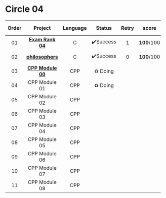 # Circle 04

| Order |                     Project                     | Language |  Status  | Retry |    score    | Passed Date  |
| :---: | :---------------------------------------------: | :------: | :------: | :---: | :---------: | :----------: |
|  01   |     **[Exam Rank 04](./Exam%20Rank%2004)**      |    C     | ✔️Success |   1   | **100**/100 | 2021. 04. 06 |
|  02   |       **[philosophers](./philosophers)**        |    C     | ✔️Success |   0   | **100**/100 | 2021. 04. 23 |
|  03   | **[CPP Module 00](./CPP_Module/cpp_module_00)** |   CPP    | ♻ Doing  |       |             |              |
|  04   |                  CPP Module 01                  |   CPP    | ♻ Doing  |       |             |              |
|  05   |                  CPP Module 02                  |   CPP    |          |       |             |              |
|  06   |                  CPP Module 03                  |   CPP    |          |       |             |              |
|  07   |                  CPP Module 04                  |   CPP    |          |       |             |              |
|  08   |                  CPP Module 05                  |   CPP    |          |       |             |              |
|  09   |                  CPP Module 06                  |   CPP    |          |       |             |              |
|  10   |                  CPP Module 07                  |   CPP    |          |       |             |              |
|  11   |                  CPP Module 08                  |   CPP    |          |       |             |              |

